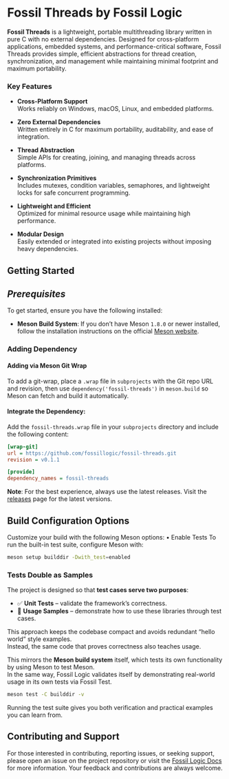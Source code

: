 # **Fossil Threads by Fossil Logic**

**Fossil Threads** is a lightweight, portable multithreading library written in pure C with no external dependencies. Designed for cross-platform applications, embedded systems, and performance-critical software, Fossil Threads provides simple, efficient abstractions for thread creation, synchronization, and management while maintaining minimal footprint and maximum portability.

### Key Features

- **Cross-Platform Support**  
  Works reliably on Windows, macOS, Linux, and embedded platforms.

- **Zero External Dependencies**  
  Written entirely in C for maximum portability, auditability, and ease of integration.

- **Thread Abstraction**  
  Simple APIs for creating, joining, and managing threads across platforms.

- **Synchronization Primitives**  
  Includes mutexes, condition variables, semaphores, and lightweight locks for safe concurrent programming.

- **Lightweight and Efficient**  
  Optimized for minimal resource usage while maintaining high performance.

- **Modular Design**  
  Easily extended or integrated into existing projects without imposing heavy dependencies.

## Getting Started

## ***Prerequisites***

To get started, ensure you have the following installed:

- **Meson Build System**: If you don’t have Meson `1.8.0` or newer installed, follow the installation instructions on the official [Meson website](https://mesonbuild.com/Getting-meson.html).

### Adding Dependency

#### Adding via Meson Git Wrap

To add a git-wrap, place a `.wrap` file in `subprojects` with the Git repo URL and revision, then use `dependency('fossil-threads')` in `meson.build` so Meson can fetch and build it automatically.

#### Integrate the Dependency:

Add the `fossil-threads.wrap` file in your `subprojects` directory and include the following content:

```ini
[wrap-git]
url = https://github.com/fossillogic/fossil-threads.git
revision = v0.1.1

[provide]
dependency_names = fossil-threads
```

**Note**: For the best experience, always use the latest releases. Visit the [releases](https://github.com/fossillogic/fossil-threads/releases) page for the latest versions.

## Build Configuration Options

Customize your build with the following Meson options:
	•	Enable Tests
To run the built-in test suite, configure Meson with:

```sh
meson setup builddir -Dwith_test=enabled
```

### Tests Double as Samples

The project is designed so that **test cases serve two purposes**:

- ✅ **Unit Tests** – validate the framework’s correctness.  
- 📖 **Usage Samples** – demonstrate how to use these libraries through test cases.  

This approach keeps the codebase compact and avoids redundant “hello world” style examples.  
Instead, the same code that proves correctness also teaches usage.  

This mirrors the **Meson build system** itself, which tests its own functionality by using Meson to test Meson.  
In the same way, Fossil Logic validates itself by demonstrating real-world usage in its own tests via Fossil Test.  

```bash
meson test -C builddir -v
```

Running the test suite gives you both verification and practical examples you can learn from.

## Contributing and Support

For those interested in contributing, reporting issues, or seeking support, please open an issue on the project repository or visit the [Fossil Logic Docs](https://fossillogic.com/docs) for more information. Your feedback and contributions are always welcome.